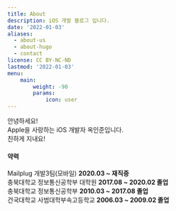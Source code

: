 ```yaml
---
title: About
description: iOS 개발 블로그 입니다.
date: '2022-01-03'
aliases:
  - about-us
  - about-hugo
  - contact
license: CC BY-NC-ND
lastmod: '2022-01-03'
menu:
    main: 
        weight: -90
        params:
            icon: user
---
```


안녕하세요!  
Apple을 사랑하는 iOS 개발자 옥인준입니다.  
친하게 지내요!

#### 약력
Mailplug 개발3팀(모바일) **2020.03 ~ 재직중**   
충북대학교 정보통신공학부 대학원 **2017.08 ~ 2020.02 졸업**  
충북대학교 정보통신공학부 **2010.03 ~ 2017.08 졸업**  
건국대학교 사범대학부속고등학교 **2006.03 ~ 2009.02 졸업**
